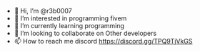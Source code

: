 - 👋 Hi, I’m @r3b0007
- 👀 I’m interested in programming fivem
- 🌱 I’m currently learning programming
- 💞️ I’m looking to collaborate on Other developers
- 📫 How to reach me discord https://discord.gg/TPQ9TjVkGS

<!---
r3b0007/r3b0007 is a ✨ special ✨ repository because its `README.md` (this file) appears on your GitHub profile.
You can click the Preview link to take a look at your changes.
--->
